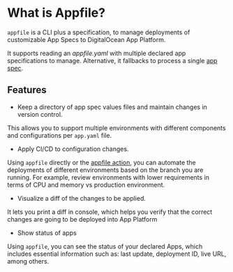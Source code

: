# What is Appfile?

`appfile` is a CLI plus a specification, to manage deployments of customizable App Specs to DigitalOcean App Platform.

It supports reading an *appfile.yaml* with multiple declared app specifications to manage. Alternative, it fallbacks to process a single [app spec](https://www.digitalocean.com/docs/app-platform/references/app-specification-reference/).

## Features

* Keep a directory of app spec values files and maintain changes in version control.

This allows you to support multiple environments with different components and configurations per `app.yaml` file.

* Apply CI/CD to configuration changes.

Using `appfile` directly or the [appfile action](https://github.com/renehernandez/action-appfile), you can automate the deployments of different environments based on the branch you are running. For example, review environments with lower requirements in terms of CPU and memory vs production environment.

* Visualize a diff of the changes to be applied.

It lets you print a diff in console, which helps you verify that the correct changes are going to be deployed into App Platform

* Show status of apps

Using `appfile`, you can see the status of your declared Apps, which includes essential information such as: last update, deployment ID, live URL, among others.

